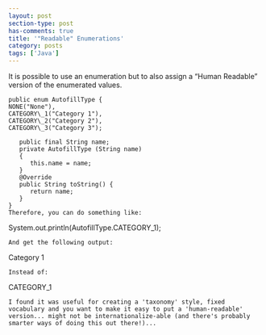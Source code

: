 ```yaml
---
layout: post
section-type: post
has-comments: true
title: '"Readable" Enumerations'
category: posts
tags: ['Java']
---
```


It is possible to use an enumeration but to also assign a “Human Readable” version of the enumerated values.

```
public enum AutofillType {
NONE("None"),
CATEGORY\_1("Category 1"),
CATEGORY\_2("Category 2"),
CATEGORY\_3("Category 3");

   public final String name;
   private AutofillType (String name)
   {
      this.name = name;
   }
   @Override
   public String toString() {
      return name;
   }
}
Therefore, you can do something like:

```
System.out.println(AutofillType.CATEGORY\_1);
```
And get the following output:
```
Category 1
```
Instead of:
```
CATEGORY\_1
```
I found it was useful for creating a 'taxonomy' style, fixed vocabulary and you want to make it easy to put a 'human-readable' version... might not be internationalize-able (and there's probably smarter ways of doing this out there!)...


```
